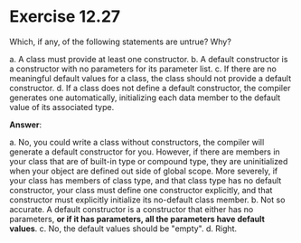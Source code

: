 # Exercise 12.27

Which, if any, of the following statements are untrue? Why?

a. A class must provide at least one constructor.
b. A default constructor is a constructor with no parameters
for its parameter list.
c. If there are no meaningful default values for a class, the class should not provide a default constructor.
d. If a class does not define a default constructor, the compiler generates one automatically, initializing each data member to the default value of its associated type.

**Answer**:

a. No, you could write a class without constructors, the compiler will generate a default constructor for you. However, if there are members in your class that are of built-in type or compound type, they are uninitialized when your object are defined out side of global scope. More severely, if your class has members of class type, and that class type has no default constructor, your class must define one constructor explicitly, and that constructor must explicitly initialize its no-default class member.
b. Not so accurate. A default constructor is a constructor that either has no parameters, **or if it has parameters, all the parameters have default values**.
c. No, the default values should be "empty".
d. Right.